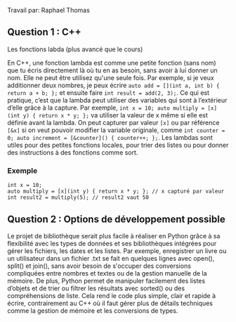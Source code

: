 Travail par: Raphael Thomas

## Question 1 : C++

Les fonctions labda (plus avancé que le cours)

En C++, une fonction lambda est comme une petite fonction (sans nom) que tu écris directement là où tu en as besoin, sans avoir à lui donner un nom. Elle ne peut être utilisez qu'une seule fois. Par exemple, si je veux additionner deux nombres, je peux écrire ```auto add = [](int a, int b) { return a + b; };``` et ensuite faire ```int result = add(2, 3);```. Ce qui est pratique, c’est que la lambda peut utiliser des variables qui sont à l’extérieur d’elle grâce à la capture. Par exemple, ```int x = 10; auto multiply = [x](int y) { return x * y; };``` va utiliser la valeur de x même si elle est définie avant la lambda. On peut capturer par valeur ```[x]``` ou par référence ```[&x]``` si on veut pouvoir modifier la variable originale, comme ```int counter = 0; auto increment = [&counter]() { counter++; };```. Les lambdas sont utiles pour des petites fonctions locales, pour trier des listes ou pour donner des instructions à des fonctions comme sort.

### Exemple
```
int x = 10;
auto multiply = [x](int y) { return x * y; }; // x capturé par valeur
int result2 = multiply(5); // result2 vaut 50
```

## Question 2 : Options de développement possible

Le projet de bibliothèque serait plus facile à réaliser en Python grâce à sa flexibilité avec les types de données et ses bibliothèques intégrées pour gérer les fichiers, les dates et les listes. Par exemple, enregistrer un livre ou un utilisateur dans un fichier .txt se fait en quelques lignes avec open(), split() et join(), sans avoir besoin de s'occuper des conversions compliquées entre nombres et textes ou de la gestion manuelle de la mémoire. De plus, Python permet de manipuler facilement des listes d’objets et de trier ou filtrer les résultats avec sorted() ou des compréhensions de liste. Cela rend le code plus simple, clair et rapide à écrire, contrairement au C++ où il faut gérer plus de détails techniques comme la gestion de mémoire et les conversions de types.
